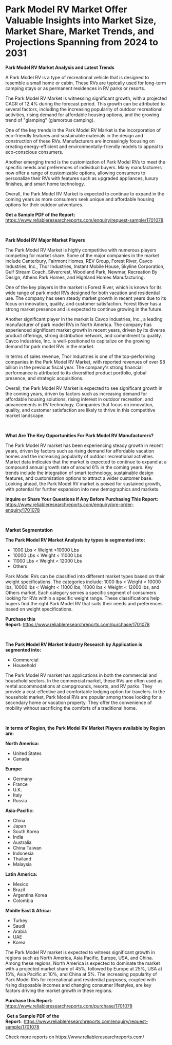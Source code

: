 <p><h1>Park Model RV Market Offer Valuable Insights into Market Size, Market Share, Market Trends, and Projections Spanning from 2024 to 2031</h1></p><p><strong>Park Model RV Market Analysis and Latest Trends</strong></p>
<p><p>A Park Model RV is a type of recreational vehicle that is designed to resemble a small home or cabin. These RVs are typically used for long-term camping stays or as permanent residences in RV parks or resorts.</p><p>The Park Model RV Market is witnessing significant growth, with a projected CAGR of 12.4% during the forecast period. This growth can be attributed to several factors, including the increasing popularity of outdoor recreational activities, rising demand for affordable housing options, and the growing trend of "glamping" (glamorous camping).</p><p>One of the key trends in the Park Model RV Market is the incorporation of eco-friendly features and sustainable materials in the design and construction of these RVs. Manufacturers are increasingly focusing on creating energy-efficient and environmentally-friendly models to appeal to eco-conscious consumers.</p><p>Another emerging trend is the customization of Park Model RVs to meet the specific needs and preferences of individual buyers. Many manufacturers now offer a range of customizable options, allowing consumers to personalize their RVs with features such as upgraded appliances, luxury finishes, and smart home technology.</p><p>Overall, the Park Model RV Market is expected to continue to expand in the coming years as more consumers seek unique and affordable housing options for their outdoor adventures.</p></p>
<p><strong>Get a Sample PDF of the Report:&nbsp;</strong> <a href="https://www.reliableresearchreports.com/enquiry/request-sample/1701078">https://www.reliableresearchreports.com/enquiry/request-sample/1701078</a></p>
<p>&nbsp;</p>
<p><strong>Park Model RV Major Market Players</strong></p>
<p><p>The Park Model RV Market is highly competitive with numerous players competing for market share. Some of the major companies in the market include Canterbury, Fairmont Homes, REV Group, Forest River, Cavco Industries, Inc., Thor Industries, Instant Mobile House, Skyline Corporation, Gulf Stream Coach, Silvercrest, Woodland Park, Newmar, Recreation By Design, Athens Park Homes, and Highland Homes Manufacturing.</p><p>One of the key players in the market is Forest River, which is known for its wide range of park model RVs designed for both vacation and residential use. The company has seen steady market growth in recent years due to its focus on innovation, quality, and customer satisfaction. Forest River has a strong market presence and is expected to continue growing in the future.</p><p>Another significant player in the market is Cavco Industries, Inc., a leading manufacturer of park model RVs in North America. The company has experienced significant market growth in recent years, driven by its diverse product offerings, strong distribution network, and commitment to quality. Cavco Industries, Inc. is well-positioned to capitalize on the growing demand for park model RVs in the market.</p><p>In terms of sales revenue, Thor Industries is one of the top-performing companies in the Park Model RV Market, with reported revenues of over $8 billion in the previous fiscal year. The company's strong financial performance is attributed to its diversified product portfolio, global presence, and strategic acquisitions.</p><p>Overall, the Park Model RV Market is expected to see significant growth in the coming years, driven by factors such as increasing demand for affordable housing solutions, rising interest in outdoor recreation, and advancements in RV technology. Companies that focus on innovation, quality, and customer satisfaction are likely to thrive in this competitive market landscape.</p></p>
<p>&nbsp;</p>
<p><strong>What Are The Key Opportunities For Park Model RV Manufacturers?</strong></p>
<p><p>The Park Model RV market has been experiencing steady growth in recent years, driven by factors such as rising demand for affordable vacation homes and the increasing popularity of outdoor recreational activities. Market data indicates that the market is expected to continue to expand at a compound annual growth rate of around 6% in the coming years. Key trends include the integration of smart technology, sustainable design features, and customization options to attract a wider customer base. Looking ahead, the Park Model RV market is poised for sustained growth, with potential for further expansion into new demographics and markets.</p></p>
<p><strong>Inquire or Share Your Questions If Any Before Purchasing This Report:</strong> <a href="https://www.reliableresearchreports.com/enquiry/pre-order-enquiry/1701078">https://www.reliableresearchreports.com/enquiry/pre-order-enquiry/1701078</a></p>
<p>&nbsp;</p>
<p><strong>Market Segmentation</strong></p>
<p><strong>The Park Model RV Market Analysis by types is segmented into:</strong></p>
<p><ul><li>1000 Lbs < Weight <10000 Lbs</li><li>10000 Lbs < Weight < 11000 Lbs</li><li>11000 Lbs < Weight < 12000 Lbs</li><li>Others</li></ul></p>
<p><p>Park Model RVs can be classified into different market types based on their weight specifications. The categories include: 1000 lbs < Weight < 10000 lbs, 10000 lbs < Weight < 11000 lbs, 11000 lbs < Weight < 12000 lbs, and Others market. Each category serves a specific segment of consumers looking for RVs within a specific weight range. These classifications help buyers find the right Park Model RV that suits their needs and preferences based on weight specifications.</p></p>
<p><strong>Purchase this Report:&nbsp;</strong><a href="https://www.reliableresearchreports.com/purchase/1701078">https://www.reliableresearchreports.com/purchase/1701078</a></p>
<p>&nbsp;</p>
<p><strong>The Park Model RV Market Industry Research by Application is segmented into:</strong></p>
<p><ul><li>Commercial</li><li>Household</li></ul></p>
<p><p>The Park Model RV market has applications in both the commercial and household sectors. In the commercial market, these RVs are often used as rental accommodations at campgrounds, resorts, and RV parks. They provide a cost-effective and comfortable lodging option for travelers. In the household market, Park Model RVs are popular among those looking for a secondary home or vacation property. They offer the convenience of mobility without sacrificing the comforts of a traditional home.</p></p>
<p>&nbsp;</p>
<p><strong>In terms of Region, the Park Model RV Market Players available by Region are:</strong></p>
<p>
    <p> <strong> North America: </strong>
        <ul>
            <li>United States</li>
            <li>Canada</li>
        </ul>
        </p> 
    <p> <strong> Europe: </strong>
        <ul>
            <li>Germany</li>
            <li>France</li>
            <li>U.K.</li>
            <li>Italy</li>
            <li>Russia</li>
        </ul>
        </p> 
    <p> <strong> Asia-Pacific: </strong>
        <ul>
            <li>China</li>
            <li>Japan</li>
            <li>South Korea</li>
            <li>India</li>
            <li>Australia</li>
            <li>China Taiwan</li>
            <li>Indonesia</li>
            <li>Thailand</li>
            <li>Malaysia</li>
        </ul>
        </p> 
    <p> <strong> Latin America: </strong>
        <ul>
            <li>Mexico</li>
            <li>Brazil</li>
            <li>Argentina Korea</li>
            <li>Colombia</li>
        </ul>
        </p> 
    <p> <strong> Middle East & Africa: </strong>
        <ul>
            <li>Turkey</li>
            <li>Saudi</li>
            <li>Arabia</li>
            <li>UAE</li>
            <li>Korea</li>
        </ul>
    </p>
    </p>
<p><p>The Park Model RV market is expected to witness significant growth in regions such as North America, Asia Pacific, Europe, USA, and China. Among these regions, North America is expected to dominate the market with a projected market share of 45%, followed by Europe at 25%, USA at 15%, Asia Pacific at 10%, and China at 5%. The increasing popularity of Park Model RVs for recreational and residential purposes, coupled with rising disposable incomes and changing consumer lifestyles, are key factors driving the market growth in these regions.</p></p>
<p><strong>Purchase this Report: </strong><a href="https://www.reliableresearchreports.com/purchase/1701078">https://www.reliableresearchreports.com/purchase/1701078</a></p>
<p>&nbsp;<strong>Get a Sample PDF of the Report:&nbsp;&nbsp;</strong><a href="https://www.reliableresearchreports.com/enquiry/request-sample/1701078">https://www.reliableresearchreports.com/enquiry/request-sample/1701078</a></p>
<p><strong></strong></p>
<p>Check more reports on https://www.reliableresearchreports.com/</p>